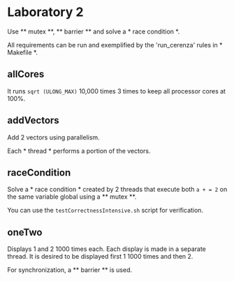 # Laboratory 2

Use ** mutex **, ** barrier ** and solve a * race condition *.

All requirements can be run and exemplified by the 'run_cerenza' rules in * Makefile *.

## allCores

It runs `sqrt (ULONG_MAX)` 10,000 times 3 times to keep all processor cores at 100%.

## addVectors

Add 2 vectors using parallelism.

Each * thread * performs a portion of the vectors.

## raceCondition

Solve a * race condition * created by 2 threads that execute both `a + = 2` on the same variable
global using a ** mutex **.

You can use the `testCorrectnessIntensive.sh` script for verification.

## oneTwo

Displays 1 and 2 1000 times each. Each display is made in a separate thread.
It is desired to be displayed first 1 1000 times and then 2.

For synchronization, a ** barrier ** is used.